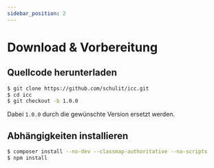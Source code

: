 ```yaml
---
sidebar_position: 2
---
```


# Download & Vorbereitung

## Quellcode herunterladen

```bash
$ git clone https://github.com/schulit/icc.git
$ cd icc
$ git checkout -b 1.0.0
```

Dabei `1.0.0` durch die gewünschte Version ersetzt werden.

## Abhängigkeiten installieren

```bash
$ composer install --no-dev --classmap-authoritative --no-scripts
$ npm install
```
